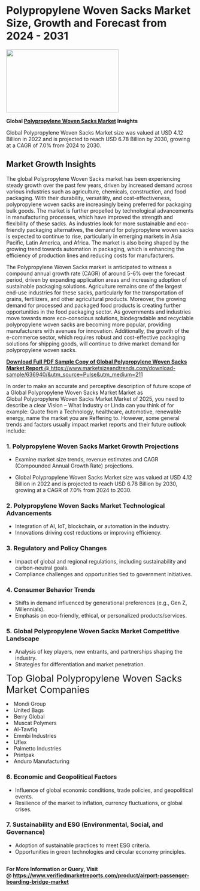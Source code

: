 <H1>Polypropylene Woven Sacks Market Size, Growth and Forecast from 2024 - 2031</H1><img class="aligncenter size-medium wp-image-584254" src="https://thirdeyenews.in/wp-content/uploads/2024/09/Global-Market-Research-300x168.jpeg" alt="" width="300" height="168" /><p><strong>Global&nbsp;<a href="https://www.marketsizeandtrends.com/download-sample/636940/&amp;utm_source=Pulse&amp;utm_medium=211">Polypropylene Woven Sacks Market</a> Insights</strong></p><p>Global Polypropylene Woven Sacks Market size was valued at USD 4.12 Billion in 2022 and is projected to reach USD 6.78 Billion by 2030, growing at a CAGR of 7.0% from 2024 to 2030.</p><p><h2>Market Growth Insights</h2> <p>The global Polypropylene Woven Sacks market has been experiencing steady growth over the past few years, driven by increased demand across various industries such as agriculture, chemicals, construction, and food packaging. With their durability, versatility, and cost-effectiveness, polypropylene woven sacks are increasingly being preferred for packaging bulk goods. The market is further propelled by technological advancements in manufacturing processes, which have improved the strength and flexibility of these sacks. As industries look for more sustainable and eco-friendly packaging alternatives, the demand for polypropylene woven sacks is expected to continue to rise, particularly in emerging markets in Asia Pacific, Latin America, and Africa. The market is also being shaped by the growing trend towards automation in packaging, which is enhancing the efficiency of production lines and reducing costs for manufacturers.</p> <p><a href="#"></a></p> <p>The Polypropylene Woven Sacks market is anticipated to witness a compound annual growth rate (CAGR) of around 5-6% over the forecast period, driven by expanding application areas and increasing adoption of sustainable packaging solutions. Agriculture remains one of the largest end-use industries for these sacks, particularly for the transportation of grains, fertilizers, and other agricultural products. Moreover, the growing demand for processed and packaged food products is creating further opportunities in the food packaging sector. As governments and industries move towards more eco-conscious solutions, biodegradable and recyclable polypropylene woven sacks are becoming more popular, providing manufacturers with avenues for innovation. Additionally, the growth of the e-commerce sector, which requires robust and cost-effective packaging solutions for shipping goods, will continue to drive market demand for polypropylene woven sacks.</p> <p><a href="#"></p><p><span class=""><strong>Download Full PDF Sample Copy of Global Polypropylene Woven Sacks Market Report</strong> @ <a href="https://www.marketsizeandtrends.com/download-sample/636940/&amp;utm_source=Pulse&amp;utm_medium=211" target="_blank">https://www.marketsizeandtrends.com/download-sample/636940/&amp;utm_source=Pulse&amp;utm_medium=211</a></span></p><p>In order to make an accurate and perceptive description of future scope of a Global&nbsp;Polypropylene Woven Sacks Market Market as Global&nbsp;Polypropylene Woven Sacks Market Market of 2025, you need to describe a clear Vision &ndash; What Industry or Linda can you think of for example: Quote from a Technology, healthcare, automotive, renewable energy, name the market you are Reffering to. However, some general trends and factors usually impact market reports and their future outlook include:</p><h3>1.&nbsp;<strong>Polypropylene Woven Sacks Market Growth Projections</strong></h3><ul><li>Examine market size trends, revenue estimates and CAGR (Compounded Annual Growth Rate) projections.</li><li><p>Global Polypropylene Woven Sacks Market size was valued at USD 4.12 Billion in 2022 and is projected to reach USD 6.78 Billion by 2030, growing at a CAGR of 7.0% from 2024 to 2030.</p></li></ul><h3>2.&nbsp;<strong>Polypropylene Woven Sacks Market Technological Advancements</strong></h3><ul><li>Integration of AI, IoT, blockchain, or automation in the industry.</li><li>Innovations driving cost reductions or improving efficiency.</li></ul><h3>3.&nbsp;<strong>Regulatory and Policy Changes</strong></h3><ul><li>Impact of global and regional regulations, including sustainability and carbon-neutral goals.</li><li>Compliance challenges and opportunities tied to government initiatives.</li></ul><h3>4.&nbsp;<strong>Consumer Behavior Trends</strong></h3><ul><li>Shifts in demand influenced by generational preferences (e.g., Gen Z, Millennials).</li><li>Emphasis on eco-friendly, ethical, or personalized products/services.</li></ul><h3>5.&nbsp;<strong>Global Polypropylene Woven Sacks Market Competitive Landscape</strong></h3><ul><li>Analysis of key players, new entrants, and partnerships shaping the industry.</li><li>Strategies for differentiation and market penetration.</li></ul><p data-pm-slice="1 1 []"><span style="color: inherit; font-family: inherit; font-size: 25px;">Top Global Polypropylene Woven Sacks Market Companies</span></p><div class="" data-test-id=""><p><li>Mondi Group</li><li> United Bags</li><li> Berry Global</li><li> Muscat Polymers</li><li> Al-Tawfiq</li><li> Emmbi Industries</li><li> Uflex</li><li> Palmetto Industries</li><li> Printpak</li><li> Anduro Manufacturing</li></p></div><h3>6.&nbsp;<strong>Economic and Geopolitical Factors</strong></h3><ul><li>Influence of global economic conditions, trade policies, and geopolitical events.</li><li>Resilience of the market to inflation, currency fluctuations, or global crises.</li></ul><h3>7.&nbsp;<strong>Sustainability and ESG (Environmental, Social, and Governance)</strong></h3><ul><li>Adoption of sustainable practices to meet ESG criteria.</li><li>Opportunities in green technologies and circular economy principles.</li></ul><h2><strong style="font-size: 14px;">For More Information or Query, Visit @&nbsp;</strong><a style="background-color: #ffffff; font-size: 14px;" href="https://www.marketsizeandtrends.com/report/polypropylene-woven-sacks-market/" target="_blank">https://www.verifiedmarketreports.com/product/airport-passenger-boarding-bridge-market</a></h2>
